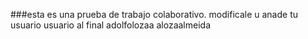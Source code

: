 ###esta es una prueba de trabajo colaborativo.  modificale u anade tu usuario usuario al final
adolfolozaa
alozaalmeida
 
